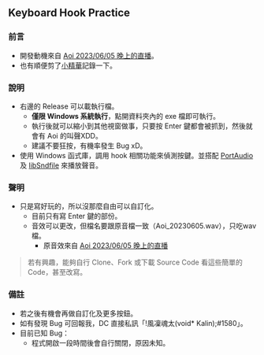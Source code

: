 ## Keyboard Hook Practice

### 前言
- 開發動機來自 [Aoi 2023/06/05 晚上的直播](https://www.youtube.com/watch?v=9eAVmmSTD58&t=7585s)。
- 也有順便剪了[小精華](https://youtu.be/WPq07hRVdo8)記錄一下。

### 說明
- 右邊的 Release 可以載執行檔。
  - **僅限 Windows 系統執行**，點開資料夾內的 exe 檔即可執行。
  - 執行後就可以縮小到其他視窗做事，只要按 Enter 鍵都會被抓到，然後就會有 Aoi 的叫聲XDD。
  - 建議不要狂按，有機率發生 Bug xD。
- 使用 Windows 函式庫，調用 hook 相關功能來偵測按鍵。並搭配 [PortAudio](https://github.com/PortAudio/portaudio) 及 [libSndfile](https://github.com/libsndfile/libsndfile) 來播放聲音。

### 聲明
- 只是寫好玩的，所以沒那麼自由可以自訂化。
  - 目前只有寫 Enter 鍵的部份。
  - 音效可以更改，但檔名要跟原音檔一致（Aoi_20230605.wav），只吃wav檔。
    - 原音效來自 [Aoi 2023/06/05 晚上的直播](https://www.youtube.com/watch?v=9eAVmmSTD58&t=7618s)
> 若有興趣，能夠自行 Clone、Fork 或下載 Source Code 看這些簡單的 Code，甚至改寫。

### 備註
- 若之後有機會再做自訂化及更多按鈕。
- 如有發現 Bug 可回報我，DC 直接私訊「!風凜魂太(void* Kalin);#1580」。
- 目前已知 Bug：
  - 程式開啟一段時間後會自行關閉，原因未知。 
